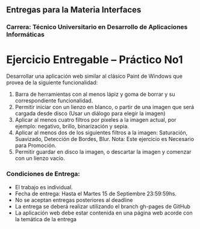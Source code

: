 ## Entregas para la Materia Interfaces
### Carrera: Técnico Universitario en Desarrollo de Aplicaciones Informáticas

# **Ejercicio Entregable – Práctico No1**

Desarrollar una aplicación web similar al clásico Paint de Windows que provea de la siguiente funcionalidad:

1. Barra de herramientas con al menos lápiz y goma de borrar y su correspondiente funcionalidad.
2. Permitir iniciar con un lienzo en blanco, o partir de una imagen que será cargada desde disco (Usar un diálogo
para elegir la imagen)
3. Aplicar al menos cuatro filtros por pixeles a la imagen actual, por ejemplo: negativo, brillo, binarización y sepia.
4. Aplicar al menos dos de los siguientes filtros a la imagen: Saturación, Suavizado, Detección de Bordes, Blur.
Nota: Este ejercicio es Necesario para Promoción.
5. Permitir guardar en disco la imagen, o descartar la imagen y comenzar con un lienzo vacío.

### **Condiciones de Entrega:**

* El trabajo es individual.
* Fecha de entrega: Hasta el Martes 15 de Septiembre 23:59:59hs.
* No se aceptan entregas posteriores al deadline
* La entrega se deberá realizar utilizando el branch gh-pages de GitHub
* La aplicación web debe estar contenida en una página web acorde con la temática de la entrega

